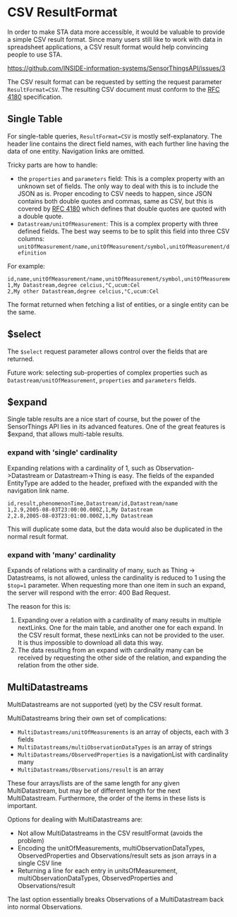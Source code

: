 # CSV ResultFormat

In order to make STA data more accessible, it would be valuable to provide a simple CSV result format.
Since many users still like to work with data in spreadsheet applications, a CSV result format would help convincing people to use STA.

https://github.com/INSIDE-information-systems/SensorThingsAPI/issues/3

The CSV result format can be requested by setting the request parameter `ResultFormat=CSV`.
The resulting CSV document must conform to the [RFC 4180](https://tools.ietf.org/html/rfc4180) specification.


## Single Table

For single-table queries, `ResultFormat=CSV` is mostly self-explanatory. 
The header line contains the direct field names, with each further line having the data of one entity.
Navigation links are omitted.

Tricky parts are how to handle:

- the `properties` and `parameters` field: This is a complex property with an unknown set of fields.
  The only way to deal with this is to include the JSON as is.
  Proper encoding to CSV needs to happen, since JSON contains both double quotes and commas, same as CSV, but this is covered by [RFC 4180](https://tools.ietf.org/html/rfc4180) which defines that double quotes are quoted with a double quote.
- `Datastream/unitOfMeasurement`: This is a complex property with three defined fields. 
  The best way seems to be to split this field into three CSV columns: `unitOfMeasurement/name,unitOfMeasurement/symbol,unitOfMeasurement/definition`

For example:

    id,name,unitOfMeasurement/name,unitOfMeasurement/symbol,unitOfMeasurement/definition
    1,My Datastream,degree celcius,°C,ucum:Cel
    2,My other Datastream,degree celcius,°C,ucum:Cel

The format returned when fetching a list of entities, or a single entity can be the same.


## $select

The `$select` request parameter allows control over the fields that are returned.

Future work: selecting sub-properties of complex properties such as `Datastream/unitOfMeasurement`, `properties` and `parameters` fields.


## $expand

Single table results are a nice start of course, but the power of the SensorThings API lies in its advanced features.
One of the great features is $expand, that allows multi-table results.


### expand with 'single' cardinality

Expanding relations with a cardinality of 1, such as Observation->Datastream or Datastream->Thing is easy.
The fields of the expanded EntityType are added to the header, prefixed with the expanded with the navigation link name.

    id,result,phenomenonTime,Datastream/id,Datastream/name
    1,2.9,2005-08-03T23:00:00.000Z,1,My Datastream
    2,2.8,2005-08-03T23:01:00.000Z,1,My Datastream

This will duplicate some data, but the data would also be duplicated in the normal result format.


### expand with 'many' cardinality

Expands of relations with a cardinality of many, such as Thing -> Datastreams, is not allowed, unless the cardinality is reduced to 1 using the `$top=1` parameter.
When requesting more than one item in such an expand, the server will respond with the error: 400 Bad Request.

The reason for this is:
1. Expanding over a relation with a cardinality of many results in multiple nextLinks.
   One for the main table, and another one for each expand.
   In the CSV result format, these nextLinks can not be provided to the user.
   It is thus impossible to download all data this way.
2. The data resulting from an expand with cardinality many can be received by requesting the other side of the relation, and expanding the relation from the other side.


## MultiDatastreams

MultiDatastreams are not supported (yet) by the CSV result format.

MultiDatastreams bring their own set of complications:

- `MultiDatastreams/unitOfMeasurements` is an array of objects, each with 3 fields
- `MultiDatastreams/multiObservationDataTypes` is an array of strings
- `MultiDatastreams/ObservedProperties` is a navigationList with cardinality many
- `MultiDatastreams/Observations/result` is an array

These four arrays/lists are of the same length for any given MultiDatastream, but may be of different length for the next MultiDatastream.
Furthermore, the order of the items in these lists is important.

Options for dealing with MultiDatastreams are:

- Not allow MultiDatastreams in the CSV resultFormat (avoids the problem)
- Encoding the unitOfMeasurements, multiObservationDataTypes, ObservedProperties and Observations/result sets as json arrays in a single CSV line
- Returning a line for each entry in unitsOfMeasurement, multiObservationDataTypes, ObservedProperties and Observations/result

The last option essentially breaks Observations of a MultiDatastream back into normal Observations.




